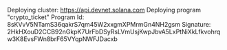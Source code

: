 Deploying cluster: https://api.devnet.solana.com
Deploying program "crypto_ticket"
Program Id: 8sKVvV5NTamS36qakrS7qm45W2xxgmXPMrmGn4NH2gsm
Signature: 2HkHXouD2CCB92nGkpK7UrFbDSyRsLVmUsjKwpJbvA5LxPtNiXkLfkvohrqw3K8EvsFWn8brF65VYqpNWFJDacxb
